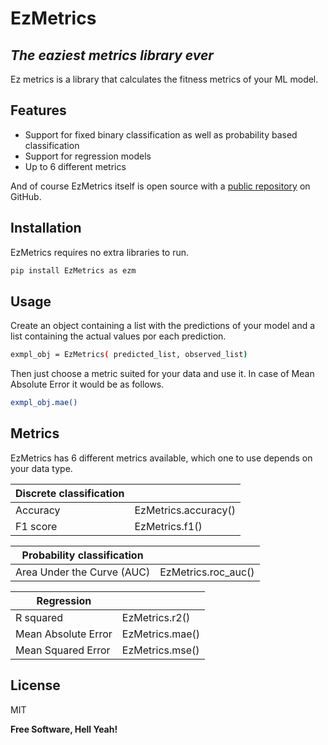 # EzMetrics
## _The eaziest metrics library ever_

Ez metrics is a library that calculates the fitness metrics of your ML model.

## Features

- Support for fixed binary classification as well as probability based classification
- Support for regression models
- Up to 6 different metrics



And of course EzMetrics itself is open source with a [public repository][ezm] on GitHub.

## Installation

EzMetrics requires no extra libraries to run.

```sh
pip install EzMetrics as ezm
```
## Usage

Create an object containing a list with the predictions of your model and a list 
containing the actual values por each prediction.

```sh
exmpl_obj = EzMetrics( predicted_list, observed_list)
```

Then just choose a metric suited for your data and use it. 
In case of Mean Absolute Error it would be as follows.

```sh
exmpl_obj.mae()
```


## Metrics

EzMetrics has 6 different metrics available, which one to use depends on your data type.

| Discrete classification |  |
| ------ | ------ |
| Accuracy | EzMetrics.accuracy() |
| F1 score | EzMetrics.f1() |


| Probability classification |  |
| ------ | ------ |
| Area Under the Curve (AUC) | EzMetrics.roc_auc() |


| Regression |  |
| ------ | ------ |
| R squared | EzMetrics.r2() |
| Mean Absolute Error | EzMetrics.mae() |
| Mean Squared Error | EzMetrics.mse() |


## License

MIT

**Free Software, Hell Yeah!**

[//]: # (These are reference links used in the body of this note and get stripped out when the markdown processor does its job. There is no need to format nicely because it shouldn't be seen. Thanks SO - http://stackoverflow.com/questions/4823468/store-comments-in-markdown-syntax)

   [ezm]: <https://github.com/JieWuu/EzMetrics>
